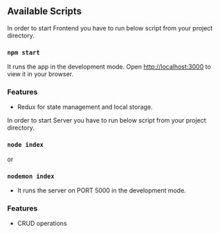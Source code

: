 ## Available Scripts

 In order to start Frontend you have to run below script from your project directory.

### `npm start`

 It runs the app in the development mode.
Open [http://localhost:3000](http://localhost:3000) to view it in your browser.

### Features

- Redux for state management and local storage.


 In order to start Server you have to run below script from your project directory.

### `node index`

or

### `nodemon index`

- It runs the server on PORT 5000 in the development mode.


### Features

- CRUD operations
